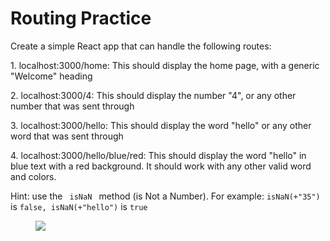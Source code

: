 <h1 class="text-center">Routing Practice</h1>
<p>Create a simple React app that can handle the following routes:</p>
<p>1. localhost:3000/home: This should display the home page, with a generic "Welcome" heading</p>
<p>2. localhost:3000/4: This should display the number "4", or any other number that was sent through</p>
<p>3. localhost:3000/hello: This should display the word "hello" or any other word that was sent through</p>
<p>4. localhost:3000/hello/blue/red: This should display the word "hello" in blue text with a red background. It should work with any other valid word and colors.</p>
<p> Hint: use the <code> isNaN </code> method (is Not a Number). For example: <code>isNaN(+"35")</code> is <code>false, isNaN(+"hello")</code> is <code>true</code></p>
<figure><img src="https://s3.amazonaws.com/General_V88/boomyeah2015/codingdojo/curriculum/content/chapter/Untitled_Diagram_%283%29.png"></figure>
